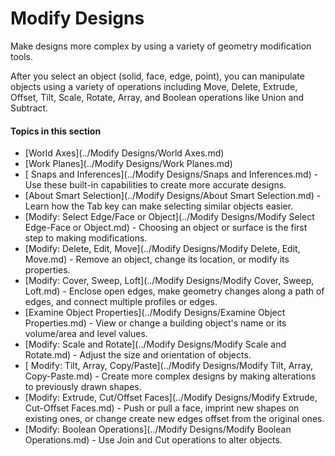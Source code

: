 # Modify Designs

Make designs more complex by using a variety of geometry modification tools.
 

After you select an object (solid, face, edge, point), you can manipulate objects using a variety of operations including Move, Delete, Extrude, Offset, Tilt, Scale, Rotate, Array, and Boolean operations like Union and Subtract.

  

#### Topics in this section

* [World Axes](../Modify Designs/World Axes.md)
* [Work Planes](../Modify Designs/Work Planes.md)
* [ Snaps and Inferences](../Modify Designs/Snaps and Inferences.md) - Use these built-in capabilities to create more accurate designs.
* [About Smart Selection](../Modify Designs/About Smart Selection.md) - Learn how the Tab key can make selecting similar objects easier.
* [Modify: Select Edge/Face or Object](../Modify Designs/Modify Select Edge-Face or Object.md) - Choosing an object or surface is the first step to making modifications.
* [Modify: Delete, Edit, Move](../Modify Designs/Modify Delete, Edit, Move.md) - Remove an object, change its location, or modify its properties.
* [Modify: Cover, Sweep, Loft](../Modify Designs/Modify Cover, Sweep, Loft.md) - Enclose open edges, make geometry changes along a path of edges, and connect multiple profiles or edges.
* [Examine Object Properties](../Modify Designs/Examine Object Properties.md) - View or change a building object's name or its volume/area and level values.
* [Modify: Scale and Rotate](../Modify Designs/Modify Scale and Rotate.md) - Adjust the size and orientation of objects.
* [ Modify: Tilt, Array, Copy/Paste](../Modify Designs/Modify Tilt, Array, Copy-Paste.md) - Create more complex designs by making alterations to previously drawn shapes.
* [Modify: Extrude, Cut/Offset Faces](../Modify Designs/Modify Extrude, Cut-Offset Faces.md) - Push or pull a face, imprint new shapes on existing ones, or change create new edges offset from the original ones.
* [Modify: Boolean Operations](../Modify Designs/Modify Boolean Operations.md) - Use Join and Cut operations to alter objects.

